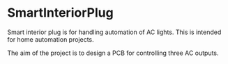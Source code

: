 # SmartInteriorPlug
Smart interior plug is for handling automation of AC lights. This is intended for home automation projects.

The aim of the project is to design a PCB for controlling three AC outputs. 
